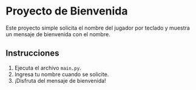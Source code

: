 # Proyecto de Bienvenida

Este proyecto simple solicita el nombre del jugador por teclado y muestra un mensaje de bienvenida con el nombre.

## Instrucciones

1. Ejecuta el archivo `main.py`.
2. Ingresa tu nombre cuando se solicite.
3. ¡Disfruta del mensaje de bienvenida!

